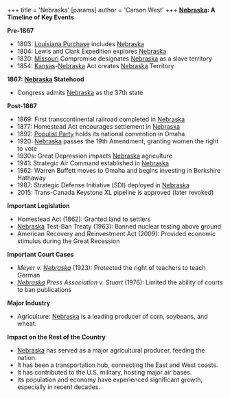 +++
 title = 'Nebraska'
[params]
	author = 'Carson West'
+++
**[Nebraska](./../nebraska/): A Timeline of Key Events**

**Pre-1867**
* 1803: [Louisiana Purchase](./../louisiana-purchase/) includes [Nebraska](./../nebraska/)
* 1804: Lewis and Clark Expedition explores [Nebraska](./../nebraska/)
* 1820: [Missouri](./../missouri/) Compromise designates [Nebraska](./../nebraska/) as a slave territory
* 1854: [Kansas](./../kansas/)-[Nebraska](./../nebraska/) Act creates [Nebraska](./../nebraska/) Territory

**1867: [Nebraska](./../nebraska/) Statehood**
* Congress admits [Nebraska](./../nebraska/) as the 37th state

**Post-1867**
* 1869: First transcontinental railroad completed in [Nebraska](./../nebraska/)
* 1877: Homestead Act encourages settlement in [Nebraska](./../nebraska/)
* 1892: [Populist Party](./../populist-party/) holds its national convention in Omaha
* 1920: [Nebraska](./../nebraska/) passes the 19th Amendment, granting women the right to vote
* 1930s: Great Depression impacts [Nebraska](./../nebraska/) agriculture
* 1941: Strategic Air Command established in [Nebraska](./../nebraska/)
* 1962: Warren Buffett moves to Omaha and begins investing in Berkshire Hathaway
* 1987: Strategic Defense Initiative (SDI) deployed in [Nebraska](./../nebraska/)
* 2015: Trans-Canada Keystone XL pipeline is approved (later revoked)

**Important Legislation**

* Homestead Act (1862): Granted land to settlers
* [Nebraska](./../nebraska/) Test-Ban Treaty (1963): Banned nuclear testing above ground
* American Recovery and Reinvestment Act (2009): Provided economic stimulus during the Great Recession

**Important Court Cases**

* *Meyer v. [Nebraska](./../nebraska/)* (1923): Protected the right of teachers to teach German
* *[Nebraska](./../nebraska/) Press Association v. Stuart* (1976): Limited the ability of courts to ban publications

**Major Industry**

* Agriculture: [Nebraska](./../nebraska/) is a leading producer of corn, soybeans, and wheat.

**Impact on the Rest of the Country**

* [Nebraska](./../nebraska/) has served as a major agricultural producer, feeding the nation.
* It has been a transportation hub, connecting the East and West coasts.
* It has contributed to the U.S. military, hosting major air bases.
* Its population and economy have experienced significant growth, especially in recent decades.